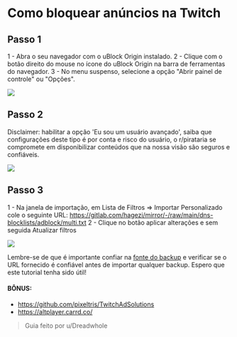 # Como bloquear anúncios na Twitch

## Passo 1

1 - Abra o seu navegador com o uBlock Origin instalado.
2 - Clique com o botão direito do mouse no ícone do uBlock Origin na barra de ferramentas do navegador.
3 - No menu suspenso, selecione a opção "Abrir painel de controle" ou "Opções".

![](public/images/twitch1.png)

## Passo 2

Disclaimer: habilitar a opção 'Eu sou um usuário avançado', saiba que configurações deste tipo é por conta e risco do usuário, o r/pirataria se compromete em disponibilizar conteúdos que na nossa visão são seguros e confiáveis.

![](public/images/twitch2.png)

## Passo 3

1 - Na janela de importação, em Lista de Filtros => Importar Personalizado cole o seguinte URL: https://gitlab.com/hagezi/mirror/-/raw/main/dns-blocklists/adblock/multi.txt
2 - Clique no botão aplicar alterações e sem seguida Atualizar filtros

![](public/images/twitch3.png)

Lembre-se de que é importante confiar na [fonte do backup](https://web.archive.org/web/20231026142118/https://raw.githubusercontent.com/Dreadwhole/ublock-hagezi-list/60c0f8a3768b919627480a89a20e577648723123/ublock-rogin-hagezi-list-activated.txt) e verificar se o URL fornecido é confiável antes de importar qualquer backup. Espero que este tutorial tenha sido útil!

#### BÔNUS:

- https://github.com/pixeltris/TwitchAdSolutions
- https://altplayer.carrd.co/

> Guia feito por u/Dreadwhole
